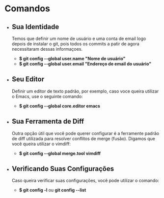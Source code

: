 # Comandos

<ul>
	<li><h2>Sua Identidade</h2>
		<p>Temos que definir um nome de usuário e uma conta de email logo depois de instalar o git, pois todos os commits a patir de agora necessitaram dessas informaçoes.</p>
		<ul>
			<li><strong>$ git config --global user.name "Nome de usuário"</strong></li>
			<li><strong>$ git config --global user.email "Endereço de email do usuário"</strong></li>
		</ul>
	</li>
	<li><h2>Seu Editor</h2>
		<p>Definir um editor de texto padrão, por exemplo, caso voce queira utilizar o Emacs, use o seguinte comando:</p>
		<ul>
			<li><strong>$ git config --global core.editor emacs</strong></li>
		</ul>
	</li>
	<li><h2>Sua Ferramenta de Diff</h2>
		<p>Outra opção útil que você pode querer configurar é a ferramente padrão de diff utilizada para resolver conflitos de merge (fusão). Digamos que você queira utilizar o vimdiff:</p>
		<ul>
			<li><strong>$ git config --global merge.tool vimdiff</strong></li>
		</ul>
	</li>
	<li><h2>Verificando Suas Configurações</h2>
		<p>Caso queira verificar suas configurações, você pode utilizar o comando:</p>
		<ul>
			<li><strong>$ git config -l</strong> ou <strong>git config --list</strong></li>
		</ul>
	</li>
</ul>